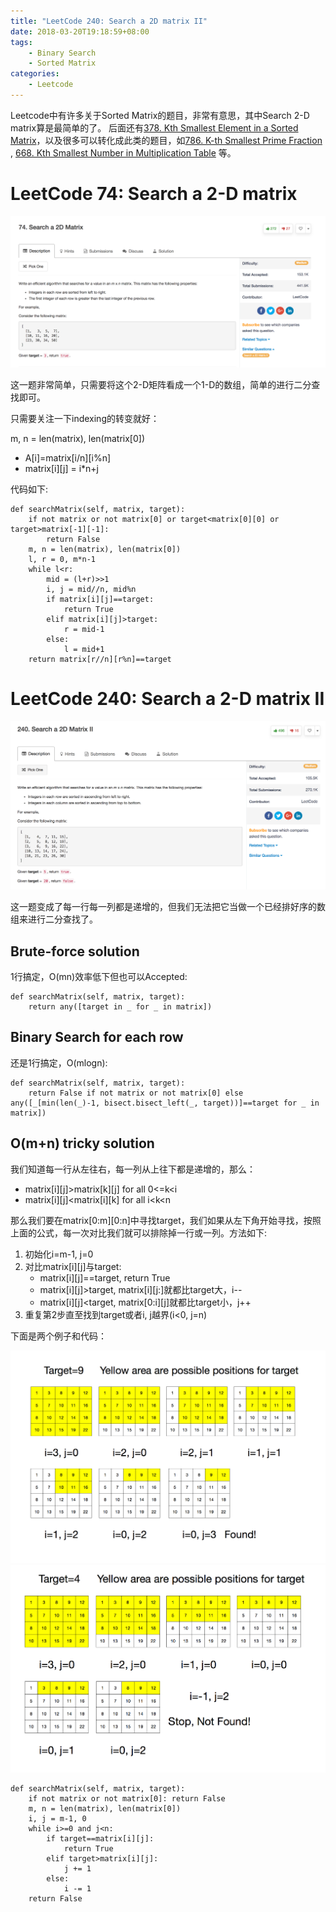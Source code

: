 ```yaml
---
title: "LeetCode 240: Search a 2D matrix II"
date: 2018-03-20T19:18:59+08:00
tags:
    - Binary Search
    - Sorted Matrix
categories:
    - Leetcode
---
```


Leetcode中有许多关于Sorted Matrix的题目，非常有意思，其中Search 2-D matrix算是最简单的了。
后面还有[378. Kth Smallest Element in a Sorted Matrix](https://leetcode.com/problems/kth-smallest-element-in-a-sorted-matrix/description/)，以及很多可以转化成此类的题目，如[786. K-th Smallest Prime Fraction
](https://leetcode.com/problems/k-th-smallest-prime-fraction/description/), [668. Kth Smallest Number in Multiplication Table](https://leetcode.com/problems/kth-smallest-number-in-multiplication-table/) 等。

# LeetCode 74: Search a 2-D matrix

![74](/images/leetcode/74_1.png)

这一题非常简单，只需要将这个2-D矩阵看成一个1-D的数组，简单的进行二分查找即可。

只需要关注一下indexing的转变就好：

m, n = len(matrix), len(matrix[0])

* A[i]=matrix[i/n][i%n]
* matrix[i][j] = i\*n+j

代码如下:
```
def searchMatrix(self, matrix, target):
    if not matrix or not matrix[0] or target<matrix[0][0] or target>matrix[-1][-1]:
        return False
    m, n = len(matrix), len(matrix[0])
    l, r = 0, m*n-1
    while l<r:
        mid = (l+r)>>1
        i, j = mid//n, mid%n
        if matrix[i][j]==target:
            return True
        elif matrix[i][j]>target:
            r = mid-1
        else:
            l = mid+1
    return matrix[r//n][r%n]==target
```

# LeetCode 240: Search a 2-D matrix II

![240](/images/leetcode/240_1.png)

这一题变成了每一行每一列都是递增的，但我们无法把它当做一个已经排好序的数组来进行二分查找了。

## Brute-force solution

1行搞定，O(mn)效率低下但也可以Accepted:

```
def searchMatrix(self, matrix, target):
    return any([target in _ for _ in matrix])
```

## Binary Search for each row

还是1行搞定，O(mlogn):

```
def searchMatrix(self, matrix, target):
    return False if not matrix or not matrix[0] else any([_[min(len(_)-1, bisect.bisect_left(_, target))]==target for _ in matrix])
```

## O(m+n) tricky solution

我们知道每一行从左往右，每一列从上往下都是递增的，那么：

* matrix[i][j]>matrix[k][j] for all 0<=k<i
* matrix[i][j]<matrix[i][k] for all i<k<n

那么我们要在matrix[0:m][0:n]中寻找target，我们如果从左下角开始寻找，按照上面的公式，每一次对比我们就可以排除掉一行或一列。方法如下:

1. 初始化i=m-1, j=0
2. 对比matrix[i][j]与target:
	* matrix[i][j]==target, return True
	* matrix[i][j]>target, matrix[i][j:]就都比target大，i--
	* matrix[i][j]<target, matrix[0:i][j]就都比target小，j++
3. 重复第2步直至找到target或者i, j越界(i<0, j=n)

下面是两个例子和代码：


![240_example1](/images/leetcode/240_2.png)
![240_example2](/images/leetcode/240_3.png)

```
def searchMatrix(self, matrix, target):
    if not matrix or not matrix[0]: return False
    m, n = len(matrix), len(matrix[0])
    i, j = m-1, 0
    while i>=0 and j<n:
        if target==matrix[i][j]:
            return True
        elif target>matrix[i][j]:
            j += 1
        else:
            i -= 1
    return False
```

